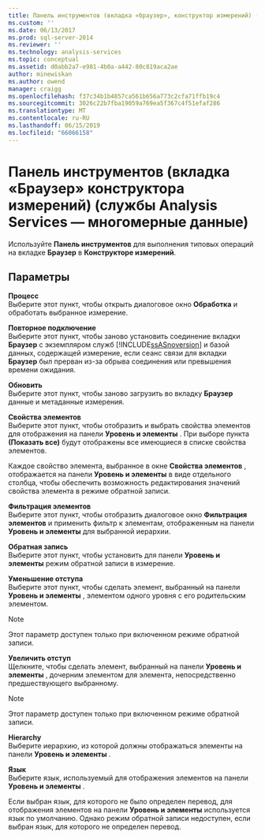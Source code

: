 ```yaml
---
title: Панель инструментов (вкладка «браузер», конструктор измерений) (службы Analysis Services — многомерные данные) | Документация Майкрософт
ms.custom: ''
ms.date: 06/13/2017
ms.prod: sql-server-2014
ms.reviewer: ''
ms.technology: analysis-services
ms.topic: conceptual
ms.assetid: d0abb2a7-e981-4b0a-a442-80c819aca2ae
author: minewiskan
ms.author: owend
manager: craigg
ms.openlocfilehash: f37c34b1b4857ca561b656a773c2cfa71ffb19c4
ms.sourcegitcommit: 3026c22b7fba19059a769ea5f367c4f51efaf286
ms.translationtype: MT
ms.contentlocale: ru-RU
ms.lasthandoff: 06/15/2019
ms.locfileid: "66066158"
---
```

# <a name="toolbar-browser-tab-dimension-designer-analysis-services---multidimensional-data"></a>Панель инструментов (вкладка «Браузер» конструктора измерений) (службы Analysis Services — многомерные данные)
  Используйте **Панель инструментов** для выполнения типовых операций на вкладке **Браузер** в **Конструкторе измерений**.  
  
## <a name="options"></a>Параметры  
 **Процесс**  
 Выберите этот пункт, чтобы открыть диалоговое окно **Обработка** и обработать выбранное измерение.  
  
 **Повторное подключение**  
 Выберите этот пункт, чтобы заново установить соединение вкладки **Браузер** с экземпляром служб [!INCLUDE[ssASnoversion](../includes/ssasnoversion-md.md)] и базой данных, содержащей измерение, если сеанс связи для вкладки **Браузер** был прерван из-за обрыва соединения или превышения времени ожидания.  
  
 **Обновить**  
 Выберите этот пункт, чтобы заново загрузить во вкладку **Браузер** данные и метаданные измерения.  
  
 **Свойства элементов**  
 Выберите этот пункт, чтобы отобразить и выбрать свойства элементов для отображения на панели **Уровень и элементы** . При выборе пункта **(Показать все)** будут отображены все имеющиеся в списке свойства элементов.  
  
 Каждое свойство элемента, выбранное в окне **Свойства элементов** , отображается на панели **Уровень и элементы** в виде отдельного столбца, чтобы обеспечить возможность редактирования значений свойства элемента в режиме обратной записи.  
  
 **Фильтрация элементов**  
 Выберите этот пункт, чтобы отобразить диалоговое окно **Фильтрация элементов** и применить фильтр к элементам, отображенным на панели **Уровень и элементы** для выбранной иерархии.  
  
 **Обратная запись**  
 Выберите этот пункт, чтобы установить для панели **Уровень и элементы** режим обратной записи в измерение.  
  
 **Уменьшение отступа**  
 Выберите этот пункт, чтобы сделать элемент, выбранный на панели **Уровень и элементы** , элементом одного уровня с его родительским элементом.  
  
> [!NOTE]  
>  Этот параметр доступен только при включенном режиме обратной записи.  
  
 **Увеличить отступ**  
 Щелкните, чтобы сделать элемент, выбранный на панели **Уровень и элементы** , дочерним элементом для элемента, непосредственно предшествующего выбранному.  
  
> [!NOTE]  
>  Этот параметр доступен только при включенном режиме обратной записи.  
  
 **Hierarchy**  
 Выберите иерархию, из которой должны отображаться элементы на панели **Уровень и элементы** .  
  
 **Язык**  
 Выберите язык, используемый для отображения элементов на панели **Уровень и элементы** .  
  
 Если выбран язык, для которого не было определен перевод, для отображения элементов на панели **Уровень и элементы** используется язык по умолчанию. Однако режим обратной записи недоступен, если выбран язык, для которого не определен перевод.  
  
  
